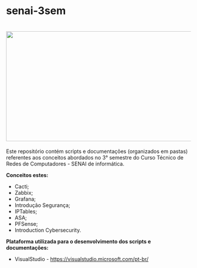 # senai-3sem

<h1>
    <h1 align="center">
    <img src="https://i.ibb.co/CVwKf1F/redes.jpg" height="300" width="800">
</h1>

Este repositório contém scripts e documentações (organizados em pastas) referentes aos conceitos abordados no 3° semestre do Curso Técnico de Redes de Computadores - SENAI de informática.

**Conceitos estes:**

* Cacti;
* Zabbix;
* Grafana;
* Introdução Segurança;
* IPTables;
* ASA;
* PFSense;
* Introduction Cybersecurity.

**Plataforma utilizada para o desenvolvimento dos scripts e documentações:**

* VisualStudio - https://visualstudio.microsoft.com/pt-br/
   
